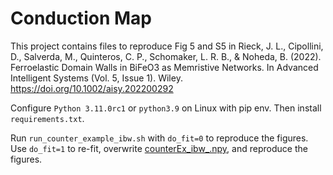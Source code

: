 # Conduction Map
This project contains files to reproduce Fig 5 and S5 in Rieck, J. L., Cipollini, D., Salverda, M., Quinteros, C. P., Schomaker, L. R. B., & Noheda, B. (2022). Ferroelastic Domain Walls in BiFeO3 as Memristive Networks. In Advanced Intelligent Systems (Vol. 5, Issue 1). Wiley. https://doi.org/10.1002/aisy.202200292

Configure `Python 3.11.0rc1` or `python3.9` on Linux with pip env. Then install `requirements.txt`.

Run `run_counter_example_ibw.sh` with `do_fit=0` to reproduce the figures. 
Use `do_fit=1` to re-fit, overwrite [counterEx_ibw_.npy](Output%2FcounterEx_ibw_.npy), and reproduce the figures.
